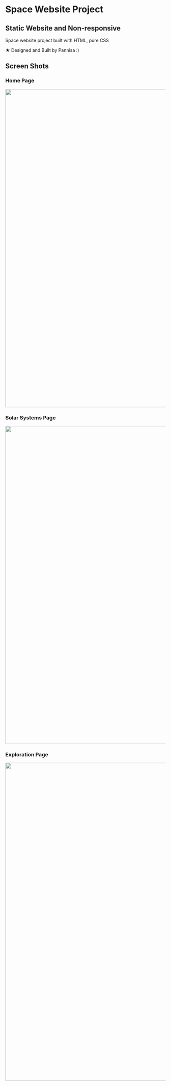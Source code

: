 # Space Website Project
## Static Website and Non-responsive
Space website project built with HTML, pure CSS

★ Designed and Built by Pannisa :)

## Screen Shots
### Home Page
<img src="images/screen-shot-index.png" width="1000">

### Solar Systems Page
<img src="images/screen-shot-solar.png" width="1000">

### Exploration Page
<img src="images/screen-shot-exploration.png" width="1000">
